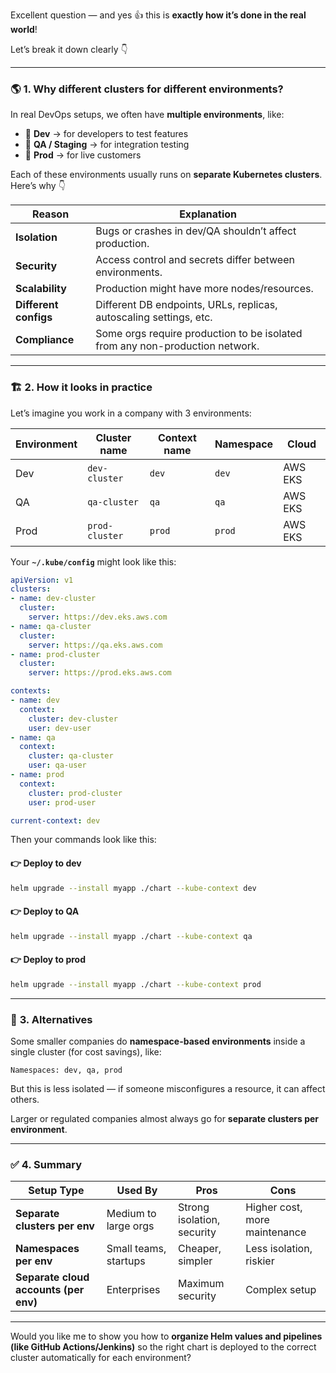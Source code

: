 Excellent question — and yes 👍 this is **exactly how it’s done in the real world**!

Let’s break it down clearly 👇

---

### 🌎 **1. Why different clusters for different environments?**

In real DevOps setups, we often have **multiple environments**, like:

* 🧪 **Dev** → for developers to test features
* 🧫 **QA / Staging** → for integration testing
* 🚀 **Prod** → for live customers

Each of these environments usually runs on **separate Kubernetes clusters**.
Here’s why 👇

| Reason                | Explanation                                                                  |
| --------------------- | ---------------------------------------------------------------------------- |
| **Isolation**         | Bugs or crashes in dev/QA shouldn’t affect production.                       |
| **Security**          | Access control and secrets differ between environments.                      |
| **Scalability**       | Production might have more nodes/resources.                                  |
| **Different configs** | Different DB endpoints, URLs, replicas, autoscaling settings, etc.           |
| **Compliance**        | Some orgs require production to be isolated from any non-production network. |

---

### 🏗️ **2. How it looks in practice**

Let’s imagine you work in a company with 3 environments:

| Environment | Cluster name   | Context name | Namespace | Cloud   |
| ----------- | -------------- | ------------ | --------- | ------- |
| Dev         | `dev-cluster`  | `dev`        | `dev`     | AWS EKS |
| QA          | `qa-cluster`   | `qa`         | `qa`      | AWS EKS |
| Prod        | `prod-cluster` | `prod`       | `prod`    | AWS EKS |

Your **`~/.kube/config`** might look like this:

```yaml
apiVersion: v1
clusters:
- name: dev-cluster
  cluster:
    server: https://dev.eks.aws.com
- name: qa-cluster
  cluster:
    server: https://qa.eks.aws.com
- name: prod-cluster
  cluster:
    server: https://prod.eks.aws.com

contexts:
- name: dev
  context:
    cluster: dev-cluster
    user: dev-user
- name: qa
  context:
    cluster: qa-cluster
    user: qa-user
- name: prod
  context:
    cluster: prod-cluster
    user: prod-user

current-context: dev
```

Then your commands look like this:

#### 👉 Deploy to dev

```bash
helm upgrade --install myapp ./chart --kube-context dev
```

#### 👉 Deploy to QA

```bash
helm upgrade --install myapp ./chart --kube-context qa
```

#### 👉 Deploy to prod

```bash
helm upgrade --install myapp ./chart --kube-context prod
```

---

### 🧩 **3. Alternatives**

Some smaller companies do **namespace-based environments** inside a single cluster (for cost savings), like:

```
Namespaces: dev, qa, prod
```

But this is less isolated — if someone misconfigures a resource, it can affect others.

Larger or regulated companies almost always go for **separate clusters per environment**.

---

### ✅ **4. Summary**

| Setup Type                            | Used By               | Pros                       | Cons                          |
| ------------------------------------- | --------------------- | -------------------------- | ----------------------------- |
| **Separate clusters per env**         | Medium to large orgs  | Strong isolation, security | Higher cost, more maintenance |
| **Namespaces per env**                | Small teams, startups | Cheaper, simpler           | Less isolation, riskier       |
| **Separate cloud accounts (per env)** | Enterprises           | Maximum security           | Complex setup                 |

---

Would you like me to show you how to **organize Helm values and pipelines (like GitHub Actions/Jenkins)** so the right chart is deployed to the correct cluster automatically for each environment?
